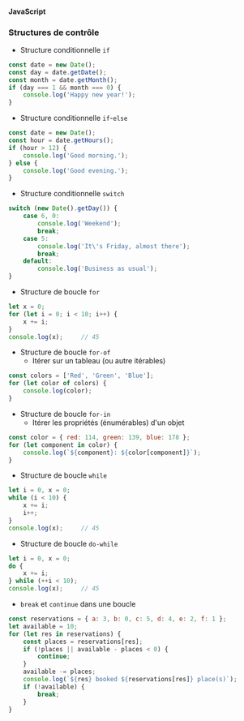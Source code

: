 #### JavaScript
### Structures de contrôle

<div class="r-stack">

<div class="fragment fade-out" data-fragment-index="1">

* Structure conditionnelle `if`

```javascript
const date = new Date();
const day = date.getDate();
const month = date.getMonth();
if (day === 1 && month === 0) {
    console.log('Happy new year!');
}
```

</div>

<div class="fragment fade-in-then-out" data-fragment-index="1">

* Structure conditionnelle `if`-`else`

```javascript
const date = new Date();
const hour = date.getHours();
if (hour > 12) {
    console.log('Good morning.');
} else {
    console.log('Good evening.');
}
```
</div>

<div class="fragment fade-in-then-out" >

* Structure conditionnelle `switch`

```javascript
switch (new Date().getDay()) {
    case 6, 0:
        console.log('Weekend');
        break;
    case 5:
        console.log('It\'s Friday, almost there');
        break;
    default:
        console.log('Business as usual');
}
```

</div>

<div class="fragment fade-in-then-out" >

* Structure de boucle `for`

```javascript
let x = 0;
for (let i = 0; i < 10; i++) {
    x += i;
}
console.log(x);     // 45
```

</div>


<div class="fragment fade-in-then-out" >

* Structure de boucle `for-of`
  * Itérer sur un tableau (ou autre itérables)

```javascript
const colors = ['Red', 'Green', 'Blue'];
for (let color of colors) {
    console.log(color);
}
```

</div>

<div class="fragment fade-in-then-out" >

* Structure de boucle `for-in`
    * Itérer les propriétés (énumérables) d'un objet

```javascript
const color = { red: 114, green: 139, blue: 178 };
for (let component in color) {
    console.log(`${component}: ${color[component]}`);
}
```

</div>

<div class="fragment fade-in-then-out" >

* Structure de boucle `while`

```javascript
let i = 0, x = 0;
while (i < 10) {
    x += i;
    i++;
}
console.log(x);     // 45
```

</div>

<div class="fragment fade-in-then-out" >

* Structure de boucle `do-while`

```javascript
let i = 0, x = 0;
do {
    x += i;
} while (++i < 10);
console.log(x);     // 45
```

</div>

<div class="fragment" >

* `break` et `continue` dans une boucle 

```javascript
const reservations = { a: 3, b: 0, c: 5, d: 4, e: 2, f: 1 };
let available = 10;
for (let res in reservations) {
    const places = reservations[res];
    if (!places || available - places < 0) {
        continue;
    }
    available -= places;
    console.log(`${res} booked ${reservations[res]} place(s)`);
    if (!available) {
        break;
    }
}
```

</div>

</div>
